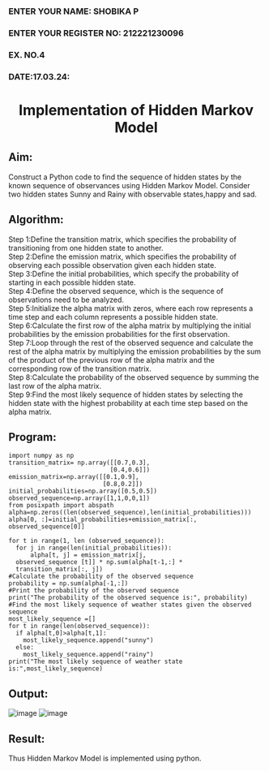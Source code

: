<H3>ENTER YOUR NAME: SHOBIKA P</H3>
<H3>ENTER YOUR REGISTER NO: 212221230096</H3>
<H3>EX. NO.4</H3>
<H3>DATE:17.03.24: </H3>
<H1 ALIGN =CENTER> Implementation of Hidden Markov Model</H1>

## Aim: 
Construct a Python code to find the sequence of hidden states by the known sequence of observances using Hidden Markov Model. Consider two hidden states Sunny and Rainy with observable states,happy and sad.

## Algorithm:

Step 1:Define the transition matrix, which specifies the probability of transitioning from  one hidden state to another.<br>
Step 2:Define the emission matrix, which specifies the probability of observing each possible observation given each hidden state.<br>
Step 3:Define the initial probabilities, which specify the probability of starting in each possible hidden state.<br>
Step 4:Define the observed sequence, which is the sequence of observations need to  be analyzed.<br>
Step 5:Initialize the alpha matrix with zeros, where each row represents a time step and each column represents a possible hidden state.<br>
Step 6:Calculate the first row of the alpha matrix by multiplying the initial  probabilities by the emission probabilities for the first observation.<br>
Step 7:Loop through the rest of the observed sequence and calculate the rest of the alpha matrix by multiplying the emission probabilities by the sum of the product of 
       the previous row of the alpha matrix and the corresponding row of the transition matrix.<br>
Step 8:Calculate the probability of the observed sequence by summing the last row of the alpha matrix.<br>
Step 9:Find the most likely sequence of hidden states by selecting the hidden state with the highest probability at each time step based on the alpha matrix.<br>

## Program:
```
import numpy as np
transition_matrix= np.array([[0.7,0.3],
                            [0.4,0.6]])
emission_matrix=np.array([[0.1,0.9],
                          [0.8,0.2]])
initial_probabilities=np.array([0.5,0.5])
observed_sequence=np.array([1,1,0,0,1])
from posixpath import abspath
alpha=np.zeros((len(observed_sequence),len(initial_probabilities)))
alpha[0, :]=initial_probabilities+emission_matrix[:, observed_sequence[0]]

for t in range(1, len (observed_sequence)):
  for j in range(len(initial_probabilities)):
      alpha[t, j] = emission_matrix[j,
  observed_sequence [t]] * np.sum(alpha[t-1,:] *
  transition_matrix[:, j])
#Calculate the probability of the observed sequence
probability = np.sum(alpha[-1,:])
#Print the probability of the observed sequence
print("The probability of the observed sequence is:", probability)
#Find the most likely sequence of weather states given the observed sequence
most_likely_sequence =[]
for t in range(len(observed_sequence)):
  if alpha[t,0]>alpha[t,1]:
    most_likely_sequence.append("sunny")
  else:
    most_likely_sequence.append("rainy")
print("The most likely sequence of weather state is:",most_likely_sequence)
```

## Output:
![image](https://github.com/Shobika187/Ex-4--AAI/assets/94508142/c0a23646-0d28-4efb-a68a-5371b0671290)
![image](https://github.com/Shobika187/Ex-4--AAI/assets/94508142/becc8eec-31d3-4ce4-a2cb-444ea6f02e05)



## Result:
Thus Hidden Markov Model is implemented using python.

